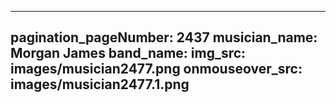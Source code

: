 ------
pagination_pageNumber: 2437
musician_name: Morgan James
band_name: 
img_src: images/musician2477.png
onmouseover_src: images/musician2477.1.png
------
